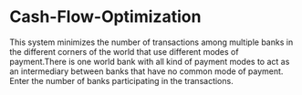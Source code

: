 # Cash-Flow-Optimization
This system minimizes the number of transactions among multiple banks in the different corners of the world that use different modes of payment.There is one world bank with all kind of payment modes to act as an intermediary between banks that have no common mode of payment.  Enter the number of banks participating in the transactions.
